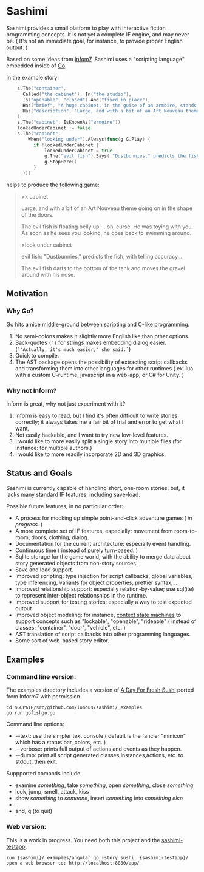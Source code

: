 # Sashimi
Sashimi provides a small platform to play with interactive fiction programming concepts. It is not yet a complete IF engine, and may never be. ( It's not an immediate goal, for instance, to provide proper English output. )

Based on some ideas from [Infom7](http://inform7.com), Sashimi uses a "scripting language" embedded inside of [Go](http://golang.org).

In the example story:

```go
    s.The("container",
      Called("the cabinet"), In("the studio"),
      Is("openable", "closed").And("fixed in place"),
      Has("brief", "A huge cabinet, in the guise of an armoire, stands between the windows."),
      Has("description", "Large, and with a bit of an Art Nouveau theme going on in the shape of the doors."),
    )
    s.The("cabinet", IsKnownAs("armoire"))
    lookedUnderCabinet := false 
    s.The("cabinet", 
        When("looking under").Always(func(g G.Play) {
          if !lookedUnderCabinet {
              lookedUnderCabinet = true
              g.The("evil fish").Says(`"Dustbunnies," predicts the fish, with telling accuracy...`)
              g.StopHere()
          }
      }))
```

helps to produce the following game:

> &gt;x cabinet
>
> Large, and with a bit of an Art Nouveau theme going on in the shape of the doors.
> 
> The evil fish is floating belly up! ...oh, curse. He was toying with you. As soon as he sees you looking, he goes back to swimming around.
> 
> &gt;look under cabinet
>
> evil fish: "Dustbunnies," predicts the fish, with telling accuracy...
> 
> The evil fish darts to the bottom of the tank and moves the gravel around with his nose.

## Motivation

### Why Go?
Go hits a nice middle-ground between scripting and C-like programming.

1. No semi-colons makes it slightly more English like than other options.
2. Back-quotes ``(`)`` for strings makes embedding dialog easier. (`` `"Actually, it's much easier," she said.` ``)
3. Quick to compile.
4. The AST package opens the possibility of extracting script callbacks and transforming them into other languages for other runtimes ( ex. lua with a custom C-runtime, javascript in a web-app, or C# for Unity. )

### Why not Inform?
Inform is great, why not just experiment with it?

1. Inform is easy to read, but I find it's often difficult to write stories correctly; it always takes me a fair bit of trial and error to get what I want.
2. Not easily hackable, and I want to try new low-level features.
3. I would like to more easily split a single story into multiple files (for instance: for multiple authors.)
4. I would like to more readily incorporate 2D and 3D graphics.

## Status and Goals
Sashimi is currently capable of handling short, one-room stories; but, it lacks many standard IF features, including save-load.

Possible future features, in no particular order:
* A process for mocking up simple point-and-click adventure games ( *in progress*. )
* A more complete set of IF features, especially: movement from room-to-room, doors, clothing, dialog.
* Documentation for the current architecture: especially event handling.
* Continuous time ( instead of purely turn-based. )
* Sqlite storage for the game world, with the ability to merge data about story generated objects from non-story sources.
* Save and load support.
* Improved scripting: type injection for script callbacks, global variables, type inferencing, variants for object properties, prettier syntax, ...
* Improved relationship support: especially relation-by-value; use sql(ite) to represent inter-object relationships in the runtime.
* Improved support for testing stories: especially a way to test expected output.
* Improved object modeling: for instance, [context state machines](https://github.com/ionous/hsm-statechart) to support concepts such as "lockable", "openable", "rideable" ( instead of classes: "container", "door", "vehicle", etc. )
* AST translation of script callbacks into other programming languages.
* Some sort of web-based story editor.

## Examples

### Command line version:

The examples directory includes a version of [A Day For Fresh Sushi](http://ifdb.tads.org/viewgame?id=7yiyxcnrlwejoffd) ported from Inform7 with permission.

```
cd $GOPATH/src/github.com/ionous/sashimi/_examples
go run gofishgo.go
```

Command line options:
* --text: use the simpler text console ( default is the fancier "minicon" which has a status bar, colors, etc. )
* --verbose: prints full output of actions and events as they happen.
* --dump: print all script generated classes,instances,actions, etc. to stdout, then exit.

Suppported comands include:
* examine *something*, take *something*, open *something*, close *something*
* look, jump, smell, attack, kiss
* show *something* to *someone*, insert *something* into *something else*
* ...
* and, q (to quit)

### Web version:

This is a work in progress. You need both this project and the [sashimi-testapp](https://github.com/ionous/sashimi-testapp).
```
run {sashimi}/_examples/angular.go -story sushi  {sashimi-testapp}/
open a web browser to: http://localhost:8080/app/
```
